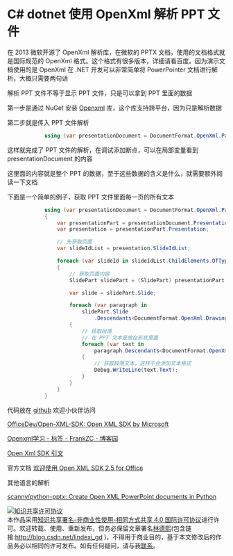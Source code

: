 # C# dotnet 使用 OpenXml 解析 PPT 文件

在 2013 微软开源了 OpenXml 解析库，在微软的 PPTX 文档，使用的文档格式就是国际规范的 OpenXml 格式。这个格式有很多版本，详细请看百度。因为演示文稿使用的是 OpenXml 在 .NET 开发可以非常简单将 PowerPointer 文档进行解析，大概只需要两句话

<!--more-->
<!-- CreateTime:2020/2/29 10:27:27 -->

<!-- csdn -->

解析 PPT 文件不等于显示 PPT 文件，只是可以拿到 PPT 里面的数据

第一步是通过 NuGet 安装 [Openxml](https://www.nuget.org/packages/DocumentFormat.OpenXml) 库，这个库支持跨平台，因为只是解析数据

第二步就是传入 PPT 文件解析

```csharp
            using (var presentationDocument = DocumentFormat.OpenXml.Packaging.PresentationDocument.Open("测试.pptx", false))
```

这样就完成了 PPT 文件的解析，在调试添加断点，可以在局部变量看到 presentationDocument 的内容

这里面的内容就是整个 PPT 的数据，至于这些数据的含义是什么，就需要额外阅读一下文档

下面是一个简单的例子，获取 PPT 文件里面每一页的所有文本

```csharp
            using (var presentationDocument = DocumentFormat.OpenXml.Packaging.PresentationDocument.Open("测试.pptx", false))
            {
                var presentationPart = presentationDocument.PresentationPart;
                var presentation = presentationPart.Presentation;

                // 先获取页面
                var slideIdList = presentation.SlideIdList;

                foreach (var slideId in slideIdList.ChildElements.OfType<SlideId>())
                {
                    // 获取页面内容
                    SlidePart slidePart = (SlidePart) presentationPart.GetPartById(slideId.RelationshipId);

                    var slide = slidePart.Slide;

                    foreach (var paragraph in
                        slidePart.Slide
                            .Descendants<DocumentFormat.OpenXml.Drawing.Paragraph>())
                    {
                        // 获取段落
                        // 在 PPT 文本是放在形状里面
                        foreach (var text in
                            paragraph.Descendants<DocumentFormat.OpenXml.Drawing.Text>())
                        {
                            // 获取段落文本，这样不会添加文本格式
                            Debug.WriteLine(text.Text);
                        }
                    }
                }
            }
```

代码放在 [github](https://github.com/lindexi/lindexi_gd/tree/3bb1678686dbd12c4b2d911d3d3bd42ec30d8987/WhocohefurWallqemwaychurgu) 欢迎小伙伴访问

[OfficeDev/Open-XML-SDK: Open XML SDK by Microsoft](https://github.com/OfficeDev/Open-XML-SDK )

[Openxml学习 - 标签 - FrankZC - 博客园](https://www.cnblogs.com/FourLeafCloverZc/tag/Openxml%E5%AD%A6%E4%B9%A0/ )

[Open Xml SDK 引文](https://www.cnblogs.com/pengzhen/p/3811834.html )

官方文档 [欢迎使用 Open XML SDK 2.5 for Office](https://docs.microsoft.com/zh-cn/office/open-xml/open-xml-sdk )

其他语言的解析

[scanny/python-pptx: Create Open XML PowerPoint documents in Python](https://github.com/scanny/python-pptx )

<a rel="license" href="http://creativecommons.org/licenses/by-nc-sa/4.0/"><img alt="知识共享许可协议" style="border-width:0" src="https://licensebuttons.net/l/by-nc-sa/4.0/88x31.png" /></a><br />本作品采用<a rel="license" href="http://creativecommons.org/licenses/by-nc-sa/4.0/">知识共享署名-非商业性使用-相同方式共享 4.0 国际许可协议</a>进行许可。欢迎转载、使用、重新发布，但务必保留文章署名[林德熙](http://blog.csdn.net/lindexi_gd)(包含链接:http://blog.csdn.net/lindexi_gd )，不得用于商业目的，基于本文修改后的作品务必以相同的许可发布。如有任何疑问，请与我[联系](mailto:lindexi_gd@163.com)。 
